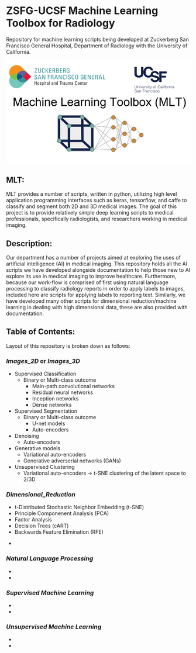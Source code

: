 # ZSFG-UCSF Machine Learning Toolbox for Radiology
Repository for machine learning scripts being developed at Zuckerberg San Francisco General Hospital, Department of Radiology with the University of California. 

![alt text](https://github.com/DavidBMcCoy/ZSFG-UCSF_Machine_Learning/blob/master/Logo.png)

## MLT: 
MLT provides a number of scripts, written in python, utilizing high level application programming interfaces such as keras, tensorflow, and caffe to classify and segment both 2D and 3D medical images. The goal of this project is to provide relatively simple deep learning scripts to medical professionals, specifically radiologists, and researchers working in medical imaging. 

## Description:
Our department has a number of projects aimed at exploring the uses of artificial intelligence (AI) in medical imaging. This repository holds all the AI scripts we have developed alongside documentation to help those new to AI explore its use in medical imaging to improve healthcare. Furthermore, because our work-flow is comprised of first using natural language processing to classify radiology reports in order to apply labels to images, included here are scripts for applying labels to reporting text. Similarly, we have developed many other scripts for dimensional reduction/machine learning in dealing with high dimensional data, these are also provided with documentation. 

## Table of Contents: 
Layout of this repository is broken down as follows: 

### _Images_2D_ or _Images_3D_ 
* Supervised Classification
  * Binary or Multi-class outcome
    * Main-path convolutional networks
    * Residual neural networks 
    * Inception networks
    * Dense networks
* Supervised Segmentation
  * Binary or Multi-class outcome
    * U-net models
    * Auto-encoders
* Denoising 
    * Auto-encoders 
* Generative models
    * Variational auto-encoders
    * Generative adverserial networks (GANs) 
* Unsupervised Clustering
    * Variational auto-encoders -> t-SNE clustering of the latent space to 2/3D
### _Dimensional_Reduction_
* t-Distributed Stochastic Neighbor Embedding (t-SNE)
* Principle Componenent Analysis (PCA)
* Factor Analysis 
* Decision Trees (cART) 
* Backwards Feature Elimination (RFE)

-
### _Natural Language Processing_
*
*

### _Supervised Machine Learning_
*
*

### _Unsupervised Machine Learning_
*
*

